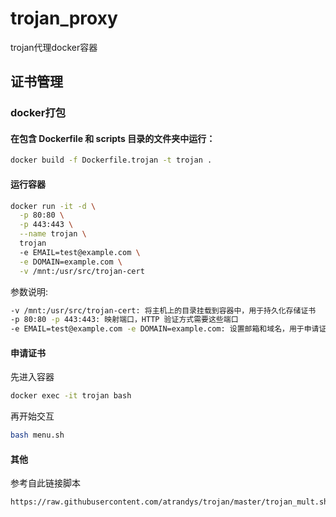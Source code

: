 # trojan_proxy
trojan代理docker容器

## 证书管理
### docker打包
#### 在包含 Dockerfile 和 scripts 目录的文件夹中运行：

```bash
docker build -f Dockerfile.trojan -t trojan .
```
#### 运行容器
```bash
docker run -it -d \
  -p 80:80 \
  -p 443:443 \
  --name trojan \
  trojan
  -e EMAIL=test@example.com \
  -e DOMAIN=example.com \
  -v /mnt:/usr/src/trojan-cert
```
参数说明:
```bash
-v /mnt:/usr/src/trojan-cert: 将主机上的目录挂载到容器中，用于持久化存储证书
-p 80:80 -p 443:443: 映射端口，HTTP 验证方式需要这些端口
-e EMAIL=test@example.com -e DOMAIN=example.com: 设置邮箱和域名，用于申请证书
```
#### 申请证书
先进入容器
```bash
docker exec -it trojan bash
```
再开始交互
```bash
bash menu.sh
```

#### 其他
参考自此链接脚本
```bash
https://raw.githubusercontent.com/atrandys/trojan/master/trojan_mult.sh
```